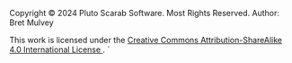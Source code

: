 ﻿Copyright © 2024 Pluto Scarab Software. Most Rights Reserved.
Author: Bret Mulvey

This work is licensed under the [Creative Commons Attribution-ShareAlike 4.0 International License
](http://creativecommons.org/licenses/by-sa/4.0/).
`